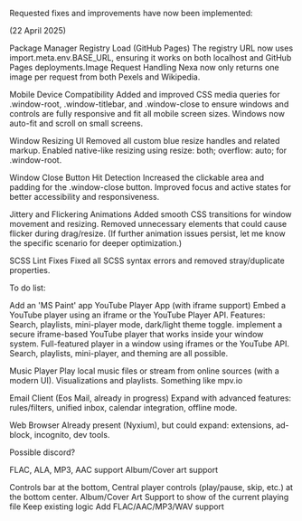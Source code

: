Requested fixes and improvements have now been implemented:

(22 April 2025)

Package Manager Registry Load (GitHub Pages)
The registry URL now uses import.meta.env.BASE_URL, ensuring it works on both localhost and GitHub Pages deployments.Image Request Handling
Nexa now only returns one image per request from both Pexels and Wikipedia.

Mobile Device Compatibility
Added and improved CSS media queries for .window-root, .window-titlebar, and .window-close to ensure windows and controls are fully responsive and fit all mobile screen sizes.
Windows now auto-fit and scroll on small screens.

Window Resizing UI
Removed all custom blue resize handles and related markup.
Enabled native-like resizing using resize: both; overflow: auto; for .window-root.

Window Close Button Hit Detection
Increased the clickable area and padding for the .window-close button.
Improved focus and active states for better accessibility and responsiveness.

Jittery and Flickering Animations
Added smooth CSS transitions for window movement and resizing.
Removed unnecessary elements that could cause flicker during drag/resize.
(If further animation issues persist, let me know the specific scenario for deeper optimization.)

SCSS Lint Fixes
Fixed all SCSS syntax errors and removed stray/duplicate properties.

To do list:

Add an 'MS Paint' app
YouTube Player App (with iframe support)
Embed a YouTube player using an iframe or the YouTube Player API.
Features: Search, playlists, mini-player mode, dark/light theme toggle.
 implement a secure iframe-based YouTube player that works inside your window system.
 Full-featured player in a window using iframes or the YouTube API.
Search, playlists, mini-player, and theming are all possible.

Music Player
Play local music files or stream from online sources (with a modern UI).
Visualizations and playlists.
Something like mpv.io 

Email Client (Eos Mail, already in progress)
Expand with advanced features: rules/filters, unified inbox, calendar integration, offline mode.

Web Browser
Already present (Nyxium), but could expand: extensions, ad-block, incognito, dev tools.

Possible discord?

FLAC, ALA, MP3, AAC support 
Album/Cover art support 

Controls bar at the bottom, Central player controls (play/pause, skip, etc.) at the bottom center.
Album/Cover Art Support to show of the current playing file
Keep existing logic 
Add FLAC/AAC/MP3/WAV support 
